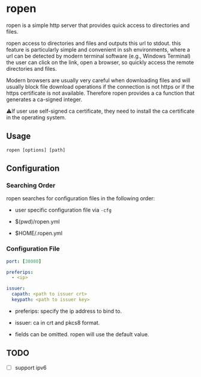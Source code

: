 # ropen

ropen is a simple http server that provides quick access to directories and files.

ropen access to directories and files and outputs this url to stdout. this feature is particularly simple and convenient in ssh environments, where a url can be detected by modern terminal software (e.g., Windows Terminal) the user can click on the link, open a browser, so quickly access the remote directories and files.

Modern browsers are usually very careful when downloading files and will usually block file download operations if the connection is not https or if the https certificate is not available. Therefore ropen provides a ca function that generates a ca-signed integer.

⚠️If user use self-signed ca certificate, they need to install the ca certificate in the operating system.

## Usage

```shell
ropen [options] [path]
```

## Configuration

### Searching Order

ropen searches for configuration files in the following order:

- user specific configuration file via `-cfg`

- $(pwd)/ropen.yml

- $HOME/.ropen.yml

### Configuration File

```yml
port: [38080]

preferips: 
  - <ip>

issuer:
  capath: <path to issuer crt>
  keypath: <path to issuer key>
```

- preferips: specify the ip address to bind to.

- issuer: ca in crt and pkcs8 format.

- fields can be omitted. ropen will use the default value.

## TODO

- [ ] support ipv6

